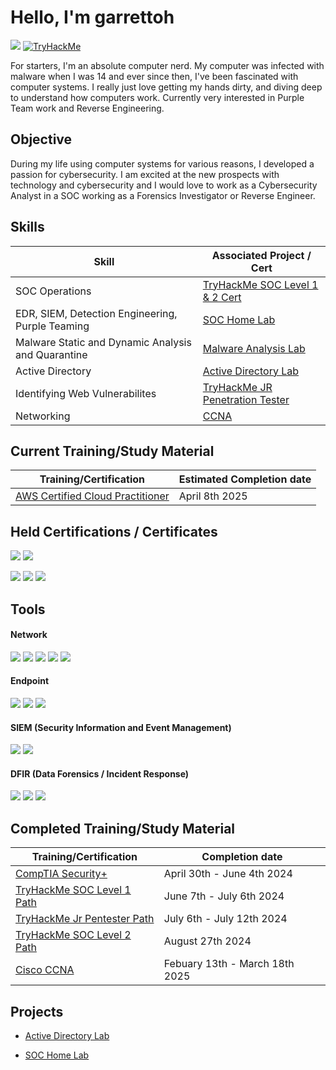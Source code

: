# Hello, I'm garrettoh <a href="https://tryhackme.com/p/garrettoh">
<a href="https://www.linkedin.com/in/garrett-raese-710baa2b1/"><img src="https://img.shields.io/badge/-LinkedIn-0072b1?&style=for-the-badge&logo=linkedin&logoColor=white" /></a>
<a href="https://tryhackme.com/p/garrettoh"><img src="https://tryhackme-badges.s3.amazonaws.com/garrettoh.png" alt="TryHackMe"></a>



For starters, I'm an absolute computer nerd. My computer was infected with malware when I was 14 and ever since then, I've been fascinated with computer systems. I really just love getting my hands dirty, and diving deep to understand how computers work. Currently very interested in Purple Team work and Reverse Engineering. 

## Objective
During my life using computer systems for various reasons, I developed a passion for cybersecurity. I am excited at the new prospects with technology and cybersecurity and I would love to work as a Cybersecurity Analyst in a SOC working as a Forensics Investigator or Reverse Engineer.

## Skills

| Skill                                         | Associated Project / Cert         |
|-----------------------------------------------|----------------------------|
|SOC Operations|<a href="https://tryhackme-certificates.s3-eu-west-1.amazonaws.com/THM-WMPXQKBCZV.png"> TryHackMe SOC Level 1 & 2 Cert  </a>                                                          |
| EDR, SIEM, Detection Engineering, Purple Teaming | <a href="https://github.com/garrettoh/SOCLab">SOC Home Lab</a>|
| Malware Static and Dynamic Analysis and Quarantine          | <a href="https://github.com/garrettoh/MalwareAnalysisLab">Malware Analysis Lab</a>|
| Active Directory         | <a href="https://github.com/garrettoh/Active-Directory-Lab">Active Directory Lab</a>|
| Identifying Web Vulnerabilites | <a href="https://tryhackme-certificates.s3-eu-west-1.amazonaws.com/THM-KB43T7I3UD.png">TryHackMe JR Penetration Tester</a>|
| Networking | <a href="">CCNA</a>|

## Current Training/Study Material

| Training/Certification                                         | Estimated Completion date        |
|-----------------------------------------------|----------------------------|
|<a href="https://aws.amazon.com/certification/certified-cloud-practitioner/"> AWS Certified Cloud Practitioner</a>| April 8th 2025 |

## Held Certifications / Certificates
<div>
<img src="https://img.shields.io/badge/-Security%2B-9B9B7D?&style=for-the-badge&logo=CompTIA&logoColor=white" />
<img src="https://img.shields.io/badge/-CCNA-9B9B7D?&style=for-the-badge&logo=Cisco&logoColor=white" />


  
  <a href="https://tryhackme-certificates.s3-eu-west-1.amazonaws.com/THM-IOKJYJAAER.png"><img src="https://img.shields.io/badge/-SOC_Level_1-9B9B7D?&style=for-the-badge&logo=TryHackMe&logoColor=white" /></a>
  <a href="https://tryhackme-certificates.s3-eu-west-1.amazonaws.com/THM-WMPXQKBCZV.png"><img src="https://img.shields.io/badge/-SOC_Level_2-9B9B7D?&style=for-the-badge&logo=TryHackMe&logoColor=white" /></a>
  <a href="https://tryhackme-certificates.s3-eu-west-1.amazonaws.com/THM-KB43T7I3UD.png"><img src="https://img.shields.io/badge/-JR_Penetration_Tester-9B9B7D?&style=for-the-badge&logo=TryHackMe&logoColor=white" /></a>





</div>

## Tools

#### Network
<div>
<img src="https://img.shields.io/badge/-Cisco-003366?&style=for-the-badge&logo=Cisco&logoColor=white" />
<img src="https://img.shields.io/badge/-Wireshark-003366?&style=for-the-badge&logo=Wireshark&logoColor=white" />
<img src="https://img.shields.io/badge/-TShark-003366?&style=for-the-badge&logo=Wireshark&logoColor=white" />
<img src="https://img.shields.io/badge/-Snort-003366?&style=for-the-badge&logo=Snort&logoColor=white" />
<img src="https://img.shields.io/badge/-Zeek-003366?&style=for-the-badge&logo=Zeek&logoColor=white" />

</div>

#### Endpoint
<div>
<img src="https://img.shields.io/badge/-Sys_Internals_Suite-9B9B7D?&style=for-the-badge&logo=Microsoft&logoColor=white" />
<img src="https://img.shields.io/badge/-Wazuh-9B9B7D?&style=for-the-badge&logo=Wazuh&logoColor=white" />
<img src="https://img.shields.io/badge/-LimaCharlie_EDR-9B9B7D?&style=for-the-badge&logo=LimaCharlie&logoColor=white" />



</div>

#### SIEM (Security Information and Event Management)
<div>
<img src="https://img.shields.io/badge/-Splunk-003366?&style=for-the-badge&logo=Splunk&logoColor=white" />
<img src="https://img.shields.io/badge/-Elastic-003366?&style=for-the-badge&logo=Elastic&logoColor=white" />



</div>

#### DFIR (Data Forensics / Incident Response)
<div>
<img src="https://img.shields.io/badge/-Ghidra-9B9B7D?&style=for-the-badge&logo=ghidra&logoColor=white" />
<img src="https://img.shields.io/badge/-Autopsy-9B9B7D?&style=for-the-badge&logo=Autopsy&logoColor=white" />
<img src="https://img.shields.io/badge/-Velociraptor-9B9B7D?&style=for-the-badge&logo=Velociraptor&logoColor=white" />


</div>

## Completed Training/Study Material

| Training/Certification                                         | Completion date        |
|-----------------------------------------------|----------------------------|
|<a href="https://www.comptia.org/certifications/security"> CompTIA Security+  </a>       | April 30th - June 4th 2024|
|<a href="https://tryhackme-certificates.s3-eu-west-1.amazonaws.com/THM-IOKJYJAAER.png"> TryHackMe SOC Level 1 Path  </a>       | June 7th - July 6th 2024|
|<a href="https://tryhackme-certificates.s3-eu-west-1.amazonaws.com/THM-KB43T7I3UD.png"> TryHackMe Jr Pentester Path  </a>       | July 6th - July 12th 2024|
|<a href="https://tryhackme.com/path/outline/soclevel2"> TryHackMe SOC Level 2 Path </a>| August 27th 2024|
|<a href=""> Cisco CCNA </a>| Febuary 13th - March 18th 2025|



## Projects
-  <a href="https://github.com/garrettoh/Active-Directory-Lab">Active Directory Lab</a>

- <a href="https://github.com/garrettoh/SOCLab">SOC Home Lab </a>

<!-- - <a href="https://github.com/garrettoh/MalwareAnalysisLab"> Malware Static and Dynamic Analysis </a>-->

<!--- <a href="https://github.com/garrettoh/NetworkAnalysisLab">Network Security and Simulated traffic analysis </a> -->

